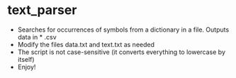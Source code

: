 # text_parser
* Searches for occurrences of symbols from a dictionary in a file. Outputs data in * .csv
* Modify the files data.txt and text.txt as needed
* The script is not case-sensitive (it converts everything to lowercase by itself)
* Enjoy!
